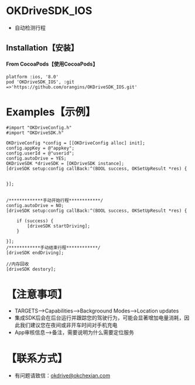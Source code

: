 OKDriveSDK_IOS
===
- 自动检测行程

## <a id="Installation"></a> Installation【安装】

#### From CocoaPods【使用CocoaPods】

```objc
platform :ios, '8.0'
pod 'OKDriveSDK_IOS', :git =>'https://github.com/orangins/OKDriveSDK_IOS.git'
```

# <a id="Examples"></a> Examples【示例】
```objc
#import "OKDriveConfig.h"
#import "OKDriveSDK.h"

OKDriveConfig *config = [[OKDriveConfig alloc] init];
config.appKey = @"appkey";
config.userId = @"userid";
config.autoDrive = YES;
OKDriveSDK *driveSDK = [OKDriveSDK instance];
[driveSDK setup:config callBack:^(BOOL success, OKSetUpResult *res) {


}];


/*************手动开始行程************/
config.autoDrive = NO;
[driveSDK setup:config callBack:^(BOOL success, OKSetUpResult *res) {

    if (success) {
        [driveSDK startDriving];
    }

}];
/************手动结束行程************/
[driveSDK endDriving];

//内存回收
[driveSDK destory];
```
# <a id="Examples"></a>【注意事项】
- TARGETS-->Capabilities-->Backgroound Modes-->Location updates
- 集成SDK后会在后台运行并跟踪您的驾驶行为，可能会显著增加电量消耗，因此我们建议您在夜间或非开车时间对手机充电
- App审核信息-->备注，需要说明为什么需要定位服务

# <a id="Examples"></a>【联系方式】
- 有问题请致信：okdrive@okchexian.com
